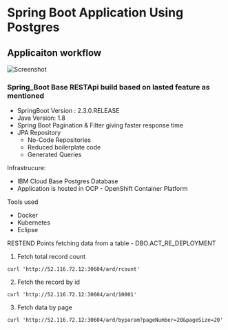 # Spring Boot Application Using Postgres

## Applicaiton workflow
![Screenshot](/docs/images/springboot_app.png)
### Spring_Boot Base RESTApi build based on lasted feature as mentioned
* SpringBoot Version : 2.3.0.RELEASE
* Java Version: 1.8
* Spring Boot Pagination & Filter giving faster response time
* JPA Repository
  * No-Code Repositories
  * Reduced boilerplate code
  * Generated Queries

Infrastrucure:
* IBM Cloud Base Postgres Database
* Application is hosted in OCP - OpenShift Container Platform

Tools used
* Docker 
* Kubernetes
* Eclipse

RESTEND Points fetching data from a table - DBO.ACT_RE_DEPLOYMENT
1) Fetch total record count
```console
curl 'http://52.116.72.12:30604/ard/rcount'
```
2) Fetch the record by id
```console
curl 'http://52.116.72.12:30604/ard/10001'
```
3) Fetch data by page
```console
curl 'http://52.116.72.12:30604/ard/byparam?pageNumber=20&pageSize=20'
```